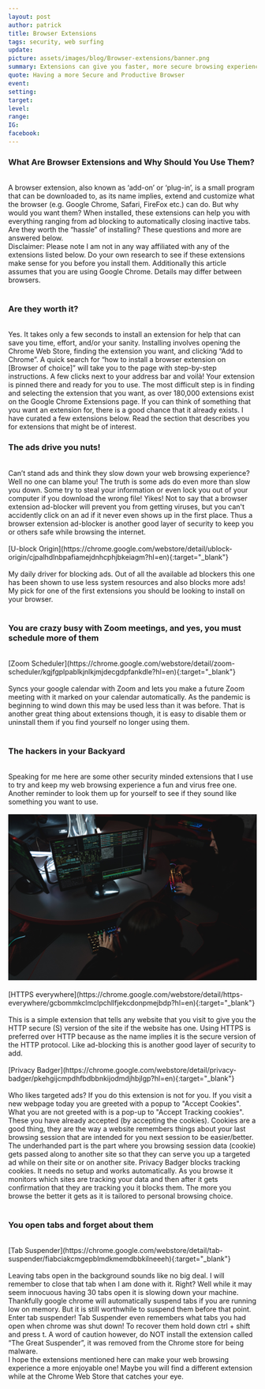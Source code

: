 ```yaml
---
layout: post
author: patrick
title: Browser Extensions
tags: security, web surfing
update:
picture: assets/images/blog/Browser-extensions/banner.png
summary: Extensions can give you faster, more secure browsing experience.
quote: Having a more Secure and Productive Browser
event:
setting:
target:
level:
range:
IG:
facebook:
---
```


<h3>What Are Browser Extensions and Why Should You Use Them?</h3>
<br/>
A browser extension, also known as ‘add-on’ or ‘plug-in’, is a small program that can be downloaded to, as its name implies, extend and customize what the browser (e.g. Google Chrome, Safari, FireFox etc.) can do. But why would you want them? When installed, these extensions can help you with everything ranging from ad blocking to automatically closing inactive tabs. Are they worth the “hassle” of installing? These questions and more are answered below.
<br/>
Disclaimer: Please note I am not in any way affiliated with any of the extensions listed below. Do your own research to see if these extensions make sense for you before you install them. Additionally this article assumes that you are using Google Chrome. Details may differ between browsers.
<br/>
<br/>
<h3>Are they worth it?</h3>
<br/>
Yes. It takes only a few seconds to install an extension for help that can save you time, effort, and/or your sanity. Installing involves opening the Chrome Web Store, finding the extension you want, and clicking “Add to Chrome”. A quick search for “how to install a browser extension on [Browser of choice]” will take you to the page with step-by-step instructions. A few clicks next to your address bar and voilà! Your extension is pinned there and ready for you to use. The most difficult step is in finding and selecting the extension that you want, as over 180,000 extensions exist on the Google Chrome Extensions page. If you can think of something that you want an extension for, there is a good chance that it already exists. I have curated a few extensions below. Read the section that describes you for extensions that might be of interest.  
<br/>
<h3>The ads drive you nuts!</h3>
<br/>
Can’t stand ads and think they slow down your web browsing experience? Well no one can blame you! The truth is some ads do even more than slow you down. Some try to steal your information or even lock you out of your computer if you download the wrong file! Yikes! Not to say that a browser extension ad-blocker will prevent you from getting viruses, but you can't accidently click on an ad if it never even shows up in the first place. Thus a browser extension ad-blocker is another good layer of security to keep you or others safe while browsing the internet.
<br/>
<br/>
[U-block Origin](https://chrome.google.com/webstore/detail/ublock-origin/cjpalhdlnbpafiamejdnhcphjbkeiagm?hl=en){:target="_blank"}
<br/>
<br/>
My daily driver for blocking ads. Out of all the available ad blockers this one has been shown to use less system resources and also blocks more ads! My pick for one of the first extensions you should be looking to install on your browser.
<br/>
<br/>
<h3>You are crazy busy with Zoom meetings, and yes, you must schedule more of them</h3>
<br/>
[Zoom Scheduler](https://chrome.google.com/webstore/detail/zoom-scheduler/kgjfgplpablkjnlkjmjdecgdpfankdle?hl=en){:target="_blank"}
<br/>
<br/>
Syncs your google calendar with Zoom and lets you make a future Zoom meeting with it marked on your calendar automatically. As the pandemic is beginning to wind down this may be used less than it was before. That is another great thing about extensions though, it is easy to disable them or uninstall them if you find yourself no longer using them.
<br/>
<br/>
<h3>The hackers in your Backyard</h3>
<br/>
Speaking for me here are some other security minded extensions that I use to try and keep my web browsing experience a fun and virus free one.
<br/>
Another reminder to look them up for yourself to see if they sound like something you want to use.
<br/>
<br/>
<img class="template-resource-img" src="/assets/images/blog/Browser-extensions/body.png">
<!-- Credit to Forbes Article: https://www.forbes.com/sites/nicolefisher/2020/07/28/covid-////crimes-espionage-hackers-and-why-america-is-vulnerable/?sh=611272525873 -->
<br/>
<br/>
[HTTPS everywhere](https://chrome.google.com/webstore/detail/https-everywhere/gcbommkclmclpchllfjekcdonpmejbdp?hl=en){:target="_blank"}
<br/>
<br/>
This is a simple extension that tells any website that you visit to give you the HTTP secure (S) version of the site if the website has one. Using HTTPS is preferred over HTTP because as the name implies it is the secure version of the HTTP protocol. Like ad-blocking this is another good layer of security to add.
<br/>
<br/>
[Privacy Badger](https://chrome.google.com/webstore/detail/privacy-badger/pkehgijcmpdhfbdbbnkijodmdjhbjlgp?hl=en){:target="_blank"}
<br/>
<br/>
Who likes targeted ads? If you do this extension is not for you. If you visit a new webpage today you are greeted with a popup to "Accept Cookies". What you are not greeted with is a pop-up to "Accept Tracking cookies". These you have already accepted (by accepting the cookies). Cookies are a good thing, they are the way a website remembers things about your last browsing session that are intended for you next session to be easier/better. The underhanded part is the part where you browsing session data (cookie) gets passed along to another site so that they can serve you up a targeted ad while on their site or on another site. Privacy Badger blocks tracking cookies. It needs no setup and works automatically. As you browse it monitors which sites are tracking your data and then after it gets confirmation that they are tracking you it blocks them. The more you browse the better it gets as it is tailored to personal browsing choice.
<br/>
<br/>
<h3>You open tabs and forget about them</h3>
<br/>
[Tab Suspender](https://chrome.google.com/webstore/detail/tab-suspender/fiabciakcmgepblmdkmemdbbkilneeeh){:target="_blank"}
<br/>
<br/>
Leaving tabs open in the background sounds like no big deal. I will remember to close that tab when I am done with it. Right? Well while it may seem innocuous having 30 tabs open it is slowing down your machine. Thankfully google chrome will automatically suspend tabs if you are running low on memory. But it is still worthwhile to suspend them before that point. Enter tab suspender! Tab Suspender even remembers what tabs you had open when chrome was shut down! To recover them hold down ctrl + shift and press t. A word of caution however, do NOT install the extension called “The Great Suspender”, it was removed from the Chrome store for being malware.
<br/>
I hope the extensions mentioned here can make your web browsing experience a more enjoyable one! Maybe you will find a different extension while at the Chrome Web Store that catches your eye.
